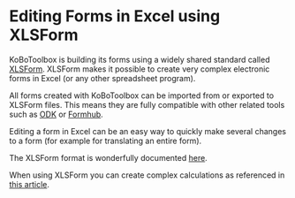 # Editing Forms in Excel using XLSForm

KoBoToolbox is building its forms using a widely shared standard called [XLSForm](http://xlsform.org/en/). XLSForm makes it possible to create very complex electronic forms in Excel (or any other spreadsheet program).

All forms created with KoBoToolbox can be imported from or exported to XLSForm files. This means they are fully compatible with other related tools such as [ODK](https://opendatakit.org) or [Formhub](https://formhub.org).

Editing a form in Excel can be an easy way to quickly make several changes to a form (for example for translating an entire form).

The XLSForm format is wonderfully documented [here](xlsform.org).

When using XLSForm you can create complex calculations as referenced in [this article](https://support.kobotoolbox.org/en/articles/1913851-advanced-use-of-calculate-questions).
